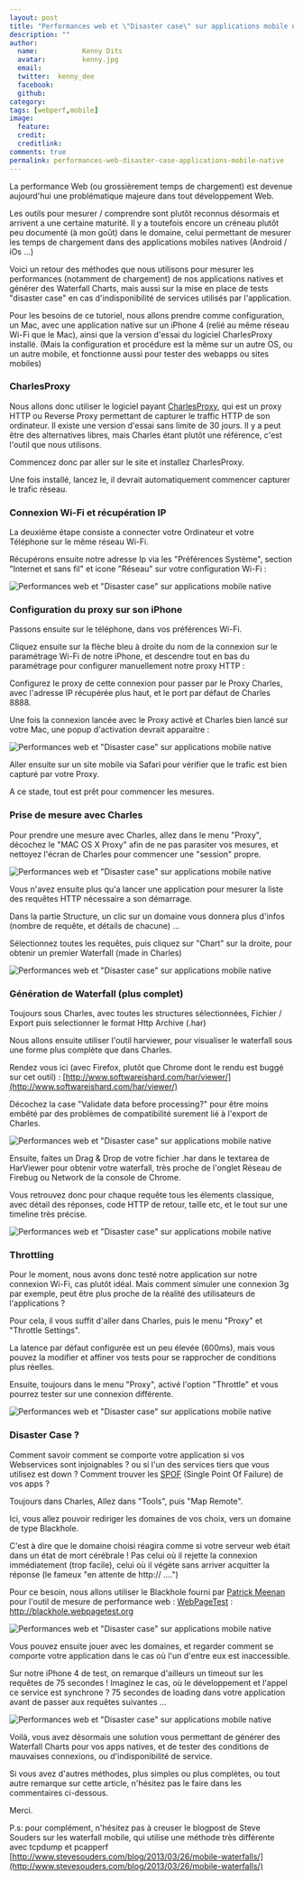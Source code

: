 ```yaml
---
layout: post
title: "Performances web et \"Disaster case\" sur applications mobile native"
description: ""
author:
  name:           Kenny Dits
  avatar:         kenny.jpg
  email:          
  twitter:  kenny_dee      
  facebook:       
  github:    
category: 
tags: [webperf,mobile]
image:
  feature: 
  credit: 
  creditlink: 
comments: true  
permalink: performances-web-disaster-case-applications-mobile-native
---
```


La performance Web (ou grossièrement temps de chargement) est devenue aujourd'hui une problématique majeure dans tout développement Web.

Les outils pour mesurer / comprendre sont plutôt reconnus désormais et arrivent a une certaine maturité. Il y a toutefois encore un créneau plutôt peu documenté (à mon goût) dans le domaine, celui permettant de mesurer les temps de chargement dans des applications mobiles natives (Android / iOs ...)

Voici un retour des méthodes que nous utilisons pour mesurer les performances (notamment de chargement) de nos applications natives et générer des Waterfall Charts, mais aussi sur la mise en place de tests "disaster case" en cas d'indisponibilité de services utilisés par l'application.

Pour les besoins de ce tutoriel, nous allons prendre comme configuration, un Mac, avec une application native sur un iPhone 4 (relié au même réseau Wi-Fi que le Mac), ainsi que la version d'essai du logiciel CharlesProxy installé. (Mais la configuration et procédure est la même sur un autre OS, ou un autre mobile, et fonctionne aussi pour tester des webapps ou sites mobiles)





### CharlesProxy

Nous allons donc utiliser le logiciel payant [CharlesProxy](http://www.charlesproxy.com/), qui est un proxy HTTP ou Reverse Proxy permettant de capturer le traffic HTTP de son ordinateur. Il existe une version d'essai sans limite de 30 jours. Il y a peut être des alternatives libres, mais Charles étant plutôt une référence, c'est l'outil que nous utilisons.

Commencez donc par aller sur le site et installez CharlesProxy.

Une fois installé, lancez le, il devrait automatiquement commencer capturer le trafic réseau.





### Connexion Wi-Fi et récupération IP

La deuxième étape consiste a connecter votre Ordinateur et votre Téléphone sur le même réseau Wi-Fi.



Récupérons ensuite notre adresse Ip via les "Préférences Système", section "Internet et sans fil" et icone "Réseau" sur votre configuration Wi-Fi :



![Performances web et "Disaster case" sur applications mobile native](/images/posts/imgob/0-00-30-83-201306-ob_9f332944f7f96d84b86805a14041a546_recup-ip.png)




### Configuration du proxy sur son iPhone

Passons ensuite sur le téléphone, dans vos préférences Wi-Fi.

Cliquez ensuite sur la flèche bleu à droite du nom de la connexion sur le paramétrage Wi-Fi de notre iPhone, et descendre tout en bas du paramétrage pour configurer manuellement notre proxy HTTP :

Configurez le proxy de cette connexion pour passer par le Proxy Charles, avec l'adresse IP récupérée plus haut, et le port par défaut de Charles 8888.



Une fois la connexion lancée avec le Proxy activé et Charles bien lancé sur votre Mac, une popup d'activation devrait apparaitre :



![Performances web et "Disaster case" sur applications mobile native](/images/posts/imgob/0-00-30-83-201306-ob_5fdf154fbea7025d99bd2e09dcd8e6cb_autorisation-charles.png)

Aller ensuite sur un site mobile via Safari pour vérifier que le trafic est bien capturé par votre Proxy.




A ce stade, tout est prêt pour commencer les mesures.




### Prise de mesure avec Charles

Pour prendre une mesure avec Charles, allez dans le menu "Proxy", décochez le "MAC OS X Proxy" afin de ne pas parasiter vos mesures, et nettoyez l'écran de Charles pour commencer une "session" propre.



![Performances web et "Disaster case" sur applications mobile native](/images/posts/imgob/0-00-30-83-201306-ob_689b14b9dc97e42b31a007ecfe7343f1_cleaner-charles.png)

Vous n'avez ensuite plus qu'a lancer une application pour mesurer la liste des requêtes HTTP nécessaire a son démarrage.

Dans la partie Structure, un clic sur un domaine vous donnera plus d'infos (nombre de requête, et détails de chacune) ...

Sélectionnez toutes les requêtes, puis cliquez sur "Chart" sur la droite, pour obtenir un premier Waterfall (made in Charles)



![Performances web et "Disaster case" sur applications mobile native](/images/posts/imgob/0-00-30-83-201306-ob_a5ed4b66cceafe170170112a0c5bc5ae_recording-charles-chart.png)



### Génération de Waterfall (plus complet)

Toujours sous Charles, avec toutes les structures sélectionnées, Fichier / Export puis selectionner le format Http Archive (.har)

Nous allons ensuite utiliser l'outil harviewer, pour visualiser le waterfall sous une forme plus complète que dans Charles.

Rendez vous ici (avec Firefox, plutôt que Chrome dont le rendu est buggé sur cet outil) : [http://www.softwareishard.com/har/viewer/](http://www.softwareishard.com/har/viewer/)

Décochez la case "Validate data before processing?" pour être moins embêté par des problèmes de compatibilité surement lié à l'export de Charles.



![Performances web et "Disaster case" sur applications mobile native](/images/posts/imgob/0-00-30-83-201306-ob_1ca8d35846fcf94af13302079edba29d_harviewer.png)

Ensuite, faites un Drag & Drop de votre fichier .har dans le textarea de HarViewer pour obtenir votre waterfall, très proche de l'onglet Réseau de Firebug ou Network de la console de Chrome.

Vous retrouvez donc pour chaque requête tous les élements classique, avec détail des réponses, code HTTP de retour, taille etc, et le tout sur une timeline très précise.



![Performances web et "Disaster case" sur applications mobile native](/images/posts/imgob/0-00-30-83-201306-ob_592bf871e7372f057e87d3bad159ca0d_waterfall-har-viewer.png)



### Throttling

Pour le moment, nous avons donc testé notre application sur notre connexion Wi-Fi, cas plutôt idéal. Mais comment simuler une connexion 3g par exemple, peut être plus proche de la réalité des utilisateurs de l'applications ?

Pour cela, il vous suffit d'aller dans Charles, puis le menu "Proxy" et "Throttle Settings".

La latence par défaut configurée est un peu élevée (600ms), mais vous pouvez la modifier et affiner vos tests pour se rapprocher de conditions plus réelles.

Ensuite, toujours dans le menu "Proxy", activé l'option "Throttle" et vous pourrez tester sur une connexion différente.



![Performances web et "Disaster case" sur applications mobile native](/images/posts/imgob/0-00-30-83-201306-ob_e2de8973ef740d2832a1e475cc632226_throttling.png)



### Disaster Case ?

Comment savoir comment se comporte votre application si vos Webservices sont injoignables ? ou si l'un des services tiers que vous utilisez est down ? Comment trouver les [SPOF](http://blog.patrickmeenan.com/2011/10/testing-for-frontend-spof.html) (Single Point Of Failure) de vos apps ?

Toujours dans Charles, Allez dans "Tools", puis "Map Remote".

Ici, vous allez pouvoir rediriger les domaines de vos choix, vers un domaine de type Blackhole.

C'est à dire que le domaine choisi réagira comme si votre serveur web était dans un état de mort cérébrale ! Pas celui où il rejette la connexion immédiatement (trop facile), celui où il végète sans arriver acquitter la réponse (le fameux "en attente de http:// ....")

Pour ce besoin, nous allons utiliser le Blackhole fourni par [Patrick Meenan](https://twitter.com/patmeenan) pour l'outil de mesure de performance web : [WebPageTest](http://www.webpagetest.org) : http://blackhole.webpagetest.org



![Performances web et "Disaster case" sur applications mobile native](/images/posts/imgob/0-00-30-83-201307-ob_f21590aa8b7234c9f7bc596f31f3d6d3_mapremote.png)

Vous pouvez ensuite jouer avec les domaines, et regarder comment se comporte votre application dans le cas où l'un d'entre eux est inaccessible.

Sur notre iPhone 4 de test, on remarque d'ailleurs un timeout sur les requêtes de 75 secondes ! Imaginez le cas, où le développement et l'appel ce service est synchrone ? 75 secondes de loading dans votre application avant de passer aux requêtes suivantes ...



![Performances web et "Disaster case" sur applications mobile native](/images/posts/imgob/0-00-30-83-201307-ob_08a2d492e28867e560b7a8863c328022_spof.png)

Voilà, vous avez désormais une solution vous permettant de générer des Waterfall Charts pour vos apps natives, et de tester des conditions de mauvaises connexions, ou d'indisponibilité de service.

Si vous avez d'autres méthodes, plus simples ou plus complètes, ou tout autre remarque sur cette article, n'hésitez pas le faire dans les commentaires ci-dessous.

Merci.

P.s: pour complément, n'hésitez pas à creuser le blogpost de Steve Souders sur les waterfall mobile, qui utilise une méthode très différente avec tcpdump et pcapperf [http://www.stevesouders.com/blog/2013/03/26/mobile-waterfalls/](http://www.stevesouders.com/blog/2013/03/26/mobile-waterfalls/)




